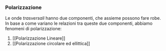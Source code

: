 ### Polarizzazione
Le onde _trasversali_ hanno due componenti, che assieme possono fare robe. In base a come variano le relazioni tra queste due componenti, abbiamo fenomeni di polarizzazione:
1) [[Polarizzazione Lineare]]
2) [[Polarizzazione circolare ed ellittica]]